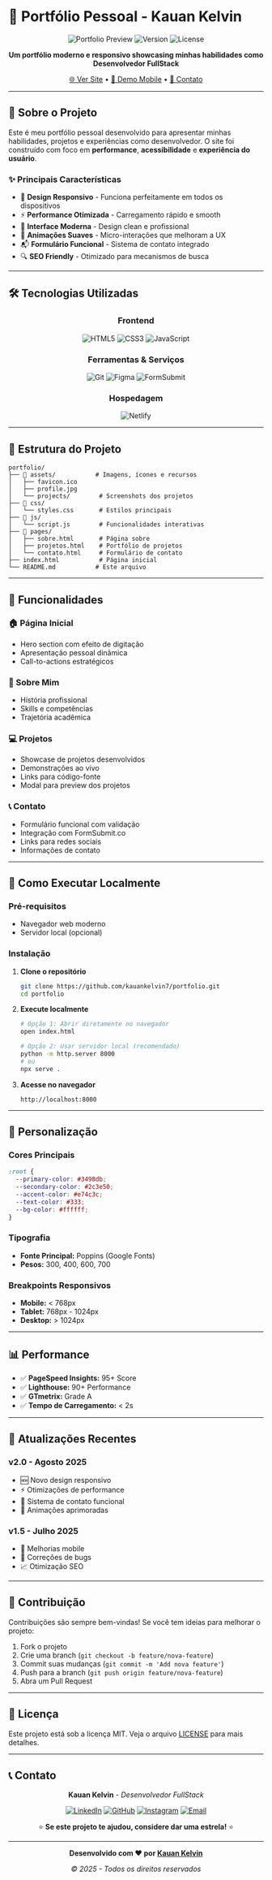 # 💼 Portfólio Pessoal - Kauan Kelvin

<div align="center">

![Portfolio Preview](https://img.shields.io/badge/Status-Online-success?style=for-the-badge)
![Version](https://img.shields.io/badge/Version-2.0-blue?style=for-the-badge)
![License](https://img.shields.io/badge/License-MIT-yellow?style=for-the-badge)

**Um portfólio moderno e responsivo showcasing minhas habilidades como Desenvolvedor FullStack**

[🌐 Ver Site](https://kauankelvindev.netlify.app/) • [📱 Demo Mobile](https://kauankelvindev.netlify.app/) • [📧 Contato](mailto:kelvinkauan722@gmail.com)

</div>

---

## 🚀 Sobre o Projeto

Este é meu portfólio pessoal desenvolvido para apresentar minhas habilidades, projetos e experiências como desenvolvedor. O site foi construído com foco em **performance**, **acessibilidade** e **experiência do usuário**.

### ✨ Principais Características

- 📱 **Design Responsivo** - Funciona perfeitamente em todos os dispositivos
- ⚡ **Performance Otimizada** - Carregamento rápido e smooth
- 🎨 **Interface Moderna** - Design clean e profissional
- 🌙 **Animações Suaves** - Micro-interações que melhoram a UX
- 📬 **Formulário Funcional** - Sistema de contato integrado
- 🔍 **SEO Friendly** - Otimizado para mecanismos de busca

---

## 🛠️ Tecnologias Utilizadas

<div align="center">

### Frontend
![HTML5](https://img.shields.io/badge/HTML5-E34F26?style=for-the-badge&logo=html5&logoColor=white)
![CSS3](https://img.shields.io/badge/CSS3-1572B6?style=for-the-badge&logo=css3&logoColor=white)
![JavaScript](https://img.shields.io/badge/JavaScript-F7DF1E?style=for-the-badge&logo=javascript&logoColor=black)

### Ferramentas & Serviços
![Git](https://img.shields.io/badge/Git-F05032?style=for-the-badge&logo=git&logoColor=white)
![Figma](https://img.shields.io/badge/Figma-F24E1E?style=for-the-badge&logo=figma&logoColor=white)
![FormSubmit](https://img.shields.io/badge/FormSubmit-4285F4?style=for-the-badge&logo=gmail&logoColor=white)

### Hospedagem
![Netlify](https://img.shields.io/badge/Netlify-00C7B7?style=for-the-badge&logo=netlify&logoColor=white)

</div>

---

## 📂 Estrutura do Projeto

```
portfolio/
├── 📁 assets/           # Imagens, ícones e recursos
│   ├── favicon.ico
│   ├── profile.jpg
│   └── projects/        # Screenshots dos projetos
├── 📁 css/
│   └── styles.css       # Estilos principais
├── 📁 js/
│   └── script.js        # Funcionalidades interativas
├── 📁 pages/
│   ├── sobre.html       # Página sobre
│   ├── projetos.html    # Portfólio de projetos
│   └── contato.html     # Formulário de contato
├── index.html           # Página inicial
└── README.md           # Este arquivo
```

---

## 🎯 Funcionalidades

### 🏠 Página Inicial
- Hero section com efeito de digitação
- Apresentação pessoal dinâmica
- Call-to-actions estratégicos

### 👤 Sobre Mim
- História profissional
- Skills e competências
- Trajetória acadêmica

### 💻 Projetos
- Showcase de projetos desenvolvidos
- Demonstrações ao vivo
- Links para código-fonte
- Modal para preview dos projetos

### 📞 Contato
- Formulário funcional com validação
- Integração com FormSubmit.co
- Links para redes sociais
- Informações de contato

---

## 🚀 Como Executar Localmente

### Pré-requisitos
- Navegador web moderno
- Servidor local (opcional)

### Instalação

1. **Clone o repositório**
   ```bash
   git clone https://github.com/kauankelvin7/portfolio.git
   cd portfolio
   ```

2. **Execute localmente**
   ```bash
   # Opção 1: Abrir diretamente no navegador
   open index.html
   
   # Opção 2: Usar servidor local (recomendado)
   python -m http.server 8000
   # ou
   npx serve .
   ```

3. **Acesse no navegador**
   ```
   http://localhost:8000
   ```

---

## 🎨 Personalização

### Cores Principais
```css
:root {
  --primary-color: #3498db;
  --secondary-color: #2c3e50;
  --accent-color: #e74c3c;
  --text-color: #333;
  --bg-color: #ffffff;
}
```

### Tipografia
- **Fonte Principal:** Poppins (Google Fonts)
- **Pesos:** 300, 400, 600, 700

### Breakpoints Responsivos
- **Mobile:** < 768px
- **Tablet:** 768px - 1024px  
- **Desktop:** > 1024px

---

## 📊 Performance

- ✅ **PageSpeed Insights:** 95+ Score
- ✅ **Lighthouse:** 90+ Performance
- ✅ **GTmetrix:** Grade A
- ✅ **Tempo de Carregamento:** < 2s

---

## 🔄 Atualizações Recentes

### v2.0 - Agosto 2025
- 🆕 Novo design responsivo
- ⚡ Otimizações de performance
- 📧 Sistema de contato funcional
- 🎨 Animações aprimoradas

### v1.5 - Julho 2025
- 📱 Melhorias mobile
- 🔧 Correções de bugs
- 📈 Otimização SEO

---

## 🤝 Contribuição

Contribuições são sempre bem-vindas! Se você tem ideias para melhorar o projeto:

1. Fork o projeto
2. Crie uma branch (`git checkout -b feature/nova-feature`)
3. Commit suas mudanças (`git commit -m 'Add nova feature'`)
4. Push para a branch (`git push origin feature/nova-feature`)
5. Abra um Pull Request

---

## 📝 Licença

Este projeto está sob a licença MIT. Veja o arquivo [LICENSE](LICENSE) para mais detalhes.

---

## 📞 Contato

<div align="center">

**Kauan Kelvin** - *Desenvolvedor FullStack*

[![LinkedIn](https://img.shields.io/badge/LinkedIn-0077B5?style=for-the-badge&logo=linkedin&logoColor=white)](https://www.linkedin.com/in/kauan-kelvin/)
[![GitHub](https://img.shields.io/badge/GitHub-100000?style=for-the-badge&logo=github&logoColor=white)](https://github.com/kauankelvin7)
[![Instagram](https://img.shields.io/badge/Instagram-E4405F?style=for-the-badge&logo=instagram&logoColor=white)](https://www.instagram.com/kauan_kelvin45/)
[![Email](https://img.shields.io/badge/Email-D14836?style=for-the-badge&logo=gmail&logoColor=white)](mailto:kelvinkauan722@gmail.com)

⭐ **Se este projeto te ajudou, considere dar uma estrela!** ⭐

</div>

---

<div align="center">

**Desenvolvido com ❤️ por [Kauan Kelvin](https://github.com/kauankelvin7)**

*© 2025 - Todos os direitos reservados*

</div>
